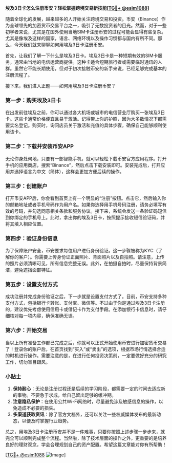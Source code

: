 **埃及3日卡怎么注册币安？轻松掌握跨境交易新技能[[TG💪+ @esim1088](https://t.me/s/esim1088)]**

随着全球化的发展，越来越多的人开始关注跨境交易和投资。币安（Binance）作为全球领先的加密货币交易平台之一，吸引了无数投资者的目光。然而，对于一些初学者来说，尤其是在国外使用当地SIM卡注册币安的过程可能会显得有些复杂。尤其是像埃及这样的国家，语言、网络环境以及操作习惯都与国内有所不同。那么，今天我们就来聊聊如何用埃及3日卡注册币安。

首先，让我们了解一下什么是埃及3日卡。埃及3日卡是一种短期有效的SIM卡服务，通常由当地的电信运营商提供。这种卡适合短期旅行者或需要临时通讯的人群。虽然它不能长期使用，但对于初次接触币安的新手来说，已经足够完成基本的注册流程了。

接下来，我们进入正题——如何用埃及3日卡注册币安？

### 第一步：购买埃及3日卡

在出发前往埃及之前，你可以通过各大机场或城市的电信营业厅购买一张埃及3日卡。这些卡通常价格便宜且易于激活。记得带上你的护照，因为大多数情况下都需要实名登记。购买时，询问店员关于激活和充值的具体步骤，确保自己能够顺利使用该卡。

### 第二步：下载并安装币安APP

无论你身处何地，只要有一部智能手机，就可以轻松下载币安官方应用程序。打开手机的应用商店，搜索“Binance”，然后点击下载安装即可。安装完成后，打开应用并选择语言为中文（简体），这样会更加方便后续的操作。

### 第三步：创建账户

打开币安APP后，你会看到首页上有一个明显的“注册”按钮。点击它，然后输入你的邮箱地址或者手机号码作为用户名。如果你选择用手机号码注册，请务必填写有效的号码，并勾选同意相关条款和服务协议。接下来，系统会发送一条验证码短信到你绑定的手机号上。此时，拿出你的埃及3日卡，按照提示接收短信验证码，并将其填入相应位置。

### 第四步：验证身份信息

为了保障账户安全，币安要求每位用户进行身份验证。这一步骤被称为KYC（了解你的客户）。你需要上传身份证正面照片、背面照片以及自拍照。请注意，上传的照片必须清晰可见，所有信息完整无误。此外，在拍摄自拍时，尽量保持背景简洁，避免遮挡面部特征。

### 第五步：设置支付方式

成功注册并完成身份验证之后，下一步就是设置支付方式了。目前，币安支持多种支付方式，包括银行卡转账、支付宝、微信等。不过由于你是通过埃及3日卡注册的，建议优先考虑使用信用卡或借记卡作为支付手段。在添加银行卡信息时，请仔细核对每一项内容，确保准确无误。

### 第六步：开始交易

当以上所有准备工作都已完成之后，你就可以正式开始使用币安进行加密货币交易了！登录你的账户后，在首页找到“买入”或“卖出”的选项，根据市场行情选择合适的时机进行操作。需要注意的是，在进行任何投资决策前，一定要做好充分的研究工作，切勿盲目跟风。

### 小贴士

1. **保持耐心**：无论是注册过程还是后续的学习阶段，都需要一定的时间去适应新的事物。不要急于求成，给自己留出足够的缓冲期。
2. **注意隐私保护**：在使用公共Wi-Fi网络时，尽量避免涉及敏感信息的操作，以免造成不必要的损失。
3. **多渠道获取资讯**：除了官方文档外，还可以关注一些权威媒体发布的最新动态，以便及时掌握行业趋势。

总之，用埃及3日卡注册币安并不是一件难事，只要你按照上述步骤一步步来，就完全可以顺利完成整个流程。当然啦，除了技术层面的操作之外，更重要的是培养良好的理财观念，学会合理规划自己的资产配置。希望这篇文章能对你有所帮助！

[[TG💪+ @esim1088](https://t.me/s/esim1088) ![Image](https://i.postimg.cc/4NQfJmqS/Snipaste-2025-05-13-00-14-12.png)]